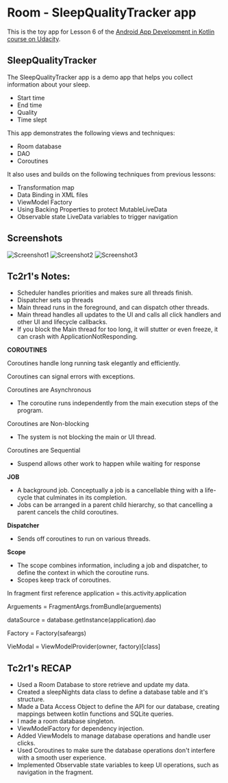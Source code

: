 # Room - SleepQualityTracker app

This is the toy app for Lesson 6 of the [Android App Development in Kotlin course on Udacity](https://www.udacity.com/course/???).

## SleepQualityTracker

The SleepQualityTracker app is a demo app that helps you collect information about your sleep. 
* Start time
* End time
* Quality
* Time slept

This app demonstrates the following views and techniques:
* Room database
* DAO
* Coroutines

It also uses and builds on the following techniques from previous lessons:
* Transformation map
* Data Binding in XML files
* ViewModel Factory
* Using Backing Properties to protect MutableLiveData
* Observable state LiveData variables to trigger navigation

## Screenshots

![Screenshot1](screenshots/sleep_quality_tracker_start.png)
![Screenshot2](screenshots/sleep_quality_tracker_stop.png)
![Screenshot3](screenshots/sleep_quality_tracker_quality.png)


## Tc2r1's Notes: 

* Scheduler handles priorities and makes sure all threads finish.
* Dispatcher sets up threads
* Main thread runs in the foreground, and can dispatch other threads.
* Main thread handles all updates to the UI and calls all click handlers and other UI and lifecycle callbacks.
* If you block the Main thread for too long, it will stutter or even freeze, it can crash with ApplicationNotResponding.


**COROUTINES**

Coroutines handle long running task elegantly and efficiently.

Coroutines can signal errors with exceptions.

Coroutines are Asynchronous

- The coroutine runs independently from the main execution steps of the program.

Coroutines are Non-blocking

- The system is not blocking the main or UI thread.

Coroutines are Sequential
- Suspend allows other work to happen while waiting for response

**JOB**

- A background job. Conceptually a job is a cancellable thing with a life-cycle that culminates in its completion.
- Jobs can be arranged in a parent child hierarchy, so that cancelling a parent cancels the child coroutines.

**Dispatcher**

- Sends off coroutines to run on various threads.

**Scope**

- The scope combines information, including a job and dispatcher, to define the context in which the coroutine runs.
- Scopes keep track of coroutines.


In fragment first reference application = this.activity.application

Arguements = FragmentArgs.fromBundle(arguements)

dataSource = database.getInstance(application).dao

Factory = Factory(safeargs)

VieModal = ViewModelProvider(owner, factory)[class]

## Tc2r1's RECAP

* Used a Room Database to store retrieve and update my data.
* Created a sleepNights data class to define a database table and it's structure.
* Made a Data Access Object to define the API for our database, creating mappings between kotlin functions and SQLite queries.
* I made a room database singleton.
* ViewModelFactory for dependency injection.
* Added ViewModels to manage database operations and handle user clicks.
* Used Coroutines to make sure the database operations don't interfere with a smooth user experience.
* Implemented Observable state variables to keep UI operations, such as navigation in the fragment.